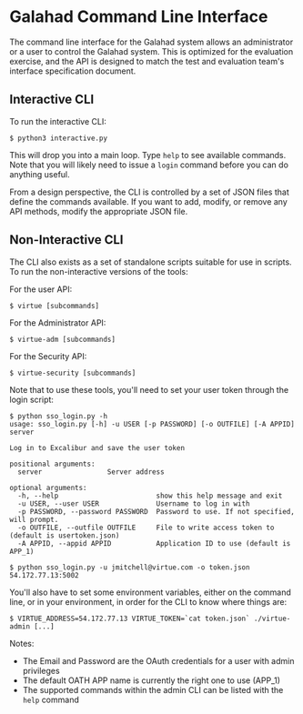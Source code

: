 # Galahad Command Line Interface

The command line interface for the Galahad system allows an administrator or a user to control the Galahad system. This is optimized for the evaluation exercise, and the API is designed to match the test and evaluation team's interface specification document.

## Interactive CLI

To run the interactive CLI:

```
$ python3 interactive.py
```

This will drop you into a main loop. Type `help` to see available commands. Note that you will likely need to issue a `login` command before you can do anything useful.

From a design perspective, the CLI is controlled by a set of JSON files that define the commands available. If you want to add, modify, or remove any API methods, modify the appropriate JSON file.

## Non-Interactive CLI

The CLI also exists as a set of standalone scripts suitable for use in scripts. To run the non-interactive versions of the tools:

For the user API: 

```
$ virtue [subcommands]
```

For the Administrator API:

```
$ virtue-adm [subcommands]
 ```

For the Security API:

```
$ virtue-security [subcommands]
```

Note that to use these tools, you'll need to set your user token through the login script:

```
$ python sso_login.py -h
usage: sso_login.py [-h] -u USER [-p PASSWORD] [-o OUTFILE] [-A APPID] server

Log in to Excalibur and save the user token

positional arguments:
  server                Server address

optional arguments:
  -h, --help                        show this help message and exit
  -u USER, --user USER              Username to log in with
  -p PASSWORD, --password PASSWORD  Password to use. If not specified, will prompt.
  -o OUTFILE, --outfile OUTFILE     File to write access token to (default is usertoken.json)
  -A APPID, --appid APPID           Application ID to use (default is APP_1)

$ python sso_login.py -u jmitchell@virtue.com -o token.json 54.172.77.13:5002
```

You'll also have to set some environment variables, either on the command line, or in your environment, in order for the CLI to know where things are:

```
$ VIRTUE_ADDRESS=54.172.77.13 VIRTUE_TOKEN=`cat token.json` ./virtue-admin [...]
```

Notes:

- The Email and Password are the OAuth credentials for a user with admin privileges
- The default OATH APP name is currently the right one to use (APP_1)
- The supported commands within the admin CLI can be listed with the `help` command
